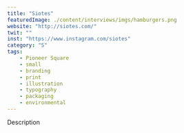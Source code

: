 ```yaml
---
title: "Siotes"
featuredImage: ./content/interviews/imgs/hamburgers.png
website: "http://siotes.com/"
twit: ""
inst: "https://www.instagram.com/siotes"
category: "S"
tags:
    - Pioneer Square
    - small
    - branding
    - print
    - illustration
    - typography
    - packaging
    - environmental
---
```


Description
